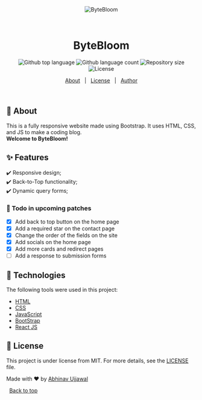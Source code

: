 
<div align="center" id="top"> 
  <img src="./.github/app.gif" alt="ByteBloom" />

  &#xa0;

  <!-- <a href="https://bytebloom.netlify.app">Demo</a> -->
</div>

<h1 align="center">ByteBloom</h1>

<p align="center">
  <img alt="Github top language" src="https://img.shields.io/github/languages/top/abhinav-ujjawal/Coding-Blog-using-Bootstrap?color=56BEB8">

  <img alt="Github language count" src="https://img.shields.io/github/languages/count/abhinav-ujjawal/Coding-Blog-using-Bootstrap?color=56BEB8">

  <img alt="Repository size" src="https://img.shields.io/github/repo-size/abhinav-ujjawal/Coding-Blog-using-Bootstrap?color=56BEB8">

  <img alt="License" src="https://img.shields.io/github/license/abhinav-ujjawal/Coding-Blog-using-Bootstrap?color=56BEB8">

  <!-- <img alt="Github issues" src="https://img.shields.io/github/issues/abhinav-ujjawal/Coding-Blog-using-Bootstrap?color=56BEB8" /> -->

  <!-- <img alt="Github forks" src="https://img.shields.io/github/forks/abhinav-ujjawal/Coding-Blog-using-Bootstrap?color=56BEB8" /> -->

  <!-- <img alt="Github stars" src="https://img.shields.io/github/stars/abhinav-ujjawal/Coding-Blog-using-Bootstrap?color=56BEB8" /> -->
</p>

<!-- Status -->

<!-- <h4 align="center"> 
	🚧  ByteBloom 🚀 Under construction...  🚧
</h4> 

<hr> -->

<p align="center">
  <a href="#dart-about">About</a> &#xa0; | &#xa0; 
  <!-- <a href="#sparkles-features">Features</a> &#xa0; | &#xa0; -->
  <!-- <a href="#rocket-technologies">Technologies</a> &#xa0; | &#xa0; -->
  <!-- <a href="#white_check_mark-requirements">Requirements</a> &#xa0; | &#xa0;
  <a href="#checkered_flag-starting">Starting</a> &#xa0; | &#xa0; -->
  <a href="#memo-license">License</a> &#xa0; | &#xa0;
  <a href="https://github.com/abhinav-ujjawal" target="_blank">Author</a>
</p>

<br>

## :dart: About ##
This is a fully responsive website made using Bootstrap. It uses HTML, CSS, and JS to make a coding blog. <br>
**Welcome to ByteBloom!**

## :sparkles: Features ##

:heavy_check_mark: Responsive design;\
:heavy_check_mark: Back-to-Top functionality;\
:heavy_check_mark: Dynamic query forms;

### 📝 Todo in upcoming patches

- [x] Add back to top button on the home page
- [x] Add a required star on the contact page
- [x] Change the order of the fields on the site
- [x] Add socials on the home page
- [x] Add more cards and redirect pages
- [ ] Add a response to submission forms
<!-- - [ ] Add a demo video of the site in the README -->


## :rocket: Technologies ##

The following tools were used in this project:

- [HTML](https://developer.mozilla.org/en-US/docs/Web/HTML)
- [CSS](https://www.w3.org/Style/CSS/Overview.en.html)
- [JavaScript](https://developer.mozilla.org/en-US/docs/Web/javascript)
- [BootStrap](https://getbootstrap.com/)
- [React JS](https://react.dev/)
<!-- - [React Native](https://reactnative.dev/) -->

<!-- ## :white_check_mark: Requirements ##

None at all! Just start by cloning the project!-->

<!-- ## :checkered_flag: Starting ##

```bash
# Clone this project
$ git clone https://github.com/Abhinav-Ujjawal/Coding-Blog-using-Bootstrap

# Access
$ cd Coding-Blog-using-Bootstrap

# Install dependencies
$ yarn

# Run the project
$ yarn start

# The server will initialize in the <http://localhost:3000>
``` -->

## :memo: License ##

This project is under license from MIT. For more details, see the [LICENSE](LICENSE.md) file.


Made with :heart: by <a href="https://github.com/Abhinav-Ujjawal" target="_blank">Abhinav Ujjawal</a>

&#xa0;
<a href="#top">Back to top</a>
